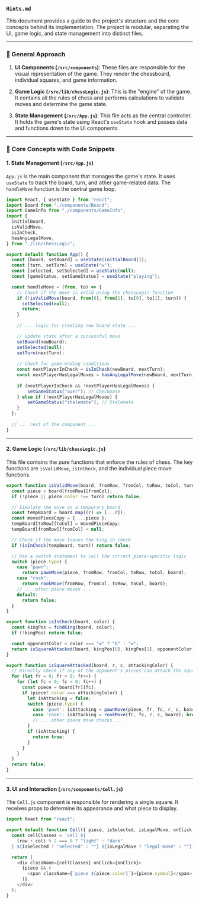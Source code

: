 ### `Hints.md`

This document provides a guide to the project's structure and the core concepts behind its implementation. The project is modular, separating the UI, game logic, and state management into distinct files.

-----

### 🧠 General Approach

1.  **UI Components (`/src/components`)**: These files are responsible for the visual representation of the game. They render the chessboard, individual squares, and game information.

2.  **Game Logic (`/src/lib/chessLogic.js`)**: This is the "engine" of the game. It contains all the rules of chess and performs calculations to validate moves and determine the game state.

3.  **State Management (`/src/App.js`)**: This file acts as the central controller. It holds the game's state using React's `useState` hook and passes data and functions down to the UI components.

-----

### 🧩 Core Concepts with Code Snippets

#### 1\. State Management (`/src/App.js`)

`App.js` is the main component that manages the game's state. It uses `useState` to track the board, turn, and other game-related data. The `handleMove` function is the central game loop.

```javascript
import React, { useState } from "react";
import Board from "./components/Board";
import GameInfo from "./components/GameInfo";
import {
  initialBoard,
  isValidMove,
  isInCheck,
  hasAnyLegalMove,
} from "./lib/chessLogic";

export default function App() {
  const [board, setBoard] = useState(initialBoard());
  const [turn, setTurn] = useState("w");
  const [selected, setSelected] = useState(null);
  const [gameStatus, setGameStatus] = useState("playing");

  const handleMove = (from, to) => {
    // Check if the move is valid using the chessLogic function
    if (!isValidMove(board, from[0], from[1], to[0], to[1], turn)) {
      setSelected(null);
      return;
    }
    
    // ... logic for creating new board state ...

    // Update state after a successful move
    setBoard(newBoard);
    setSelected(null);
    setTurn(nextTurn);
    
    // Check for game-ending conditions
    const nextPlayerInCheck = isInCheck(newBoard, nextTurn);
    const nextPlayerHasLegalMoves = hasAnyLegalMove(newBoard, nextTurn);
    
    if (nextPlayerInCheck && !nextPlayerHasLegalMoves) {
        setGameStatus("over"); // Checkmate
    } else if (!nextPlayerHasLegalMoves) {
        setGameStatus("stalemate"); // Stalemate
    }
  };
  
  // ... rest of the component ...
}
```

-----

#### 2\. Game Logic (`/src/lib/chessLogic.js`)

This file contains the pure functions that enforce the rules of chess. The key functions are `isValidMove`, `isInCheck`, and the individual piece move functions.

```javascript
export function isValidMove(board, fromRow, fromCol, toRow, toCol, turn) {
  const piece = board[fromRow][fromCol];
  if (!piece || piece.color !== turn) return false;

  // Simulate the move on a temporary board
  const tempBoard = board.map((r) => [...r]);
  const movedPieceCopy = { ...piece };
  tempBoard[toRow][toCol] = movedPieceCopy;
  tempBoard[fromRow][fromCol] = null;

  // Check if the move leaves the king in check
  if (isInCheck(tempBoard, turn)) return false;

  // Use a switch statement to call the correct piece-specific logic
  switch (piece.type) {
    case "pawn":
      return pawnMove(piece, fromRow, fromCol, toRow, toCol, board);
    case "rook":
      return rookMove(fromRow, fromCol, toRow, toCol, board);
    // ... other piece moves ...
    default:
      return false;
  }
}

export function isInCheck(board, color) {
  const kingPos = findKing(board, color);
  if (!kingPos) return false;

  const opponentColor = color === "w" ? "b" : "w";
  return isSquareAttacked(board, kingPos[0], kingPos[1], opponentColor);
}

export function isSquareAttacked(board, r, c, attackingColor) {
  // Directly check if any of the opponent's pieces can attack the square
  for (let fr = 0; fr < 8; fr++) {
    for (let fc = 0; fc < 8; fc++) {
      const piece = board[fr][fc];
      if (piece?.color === attackingColor) {
        let isAttacking = false;
        switch (piece.type) {
          case 'pawn': isAttacking = pawnMove(piece, fr, fc, r, c, board); break;
          case 'rook': isAttacking = rookMove(fr, fc, r, c, board); break;
          // ... other piece move checks ...
        }
        if (isAttacking) {
          return true;
        }
      }
    }
  }
  return false;
}
```

-----

#### 3\. UI and Interaction (`/src/components/Cell.js`)

The `Cell.js` component is responsible for rendering a single square. It receives props to determine its appearance and what piece to display.

```javascript
import React from "react";

export default function Cell({ piece, isSelected, isLegalMove, onClick }) {
  const cellClasses = `cell ${
    (row + col) % 2 === 0 ? "light" : "dark"
  } ${isSelected ? "selected" : ""} ${isLegalMove ? "legal-move" : ""}`;

  return (
    <div className={cellClasses} onClick={onClick}>
      {piece && (
        <span className={`piece ${piece.color}`}>{piece.symbol}</span>
      )}
    </div>
  );
}
```